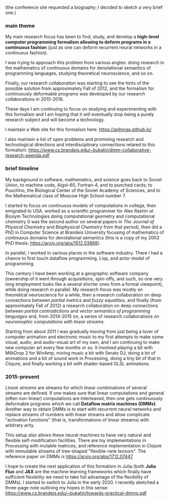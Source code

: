 (the conference site requested a biography; I decided to sketch a very brief one.)

### main theme

My main research focus has been to find, study, and develop a **high-level computer programming formalism
allowing to deform programs in a continuous fashion** (just as one can deform recurrent neural networks in a continuous fashion).

I was trying to approach this problem from various angles: doing research in the mathematics of continuous domains
for denotational semantics of programming languages, studying theoretical neuroscience, and so on.

Finally, our research collaboration was starting to see the hints of the possible solution from approximately Fall of 2012,
and the formalism for continuously deformable programs was developed by our research collaborations in 2015-2016. 

These days I am continuing to focus on studying and experimenting with this formalism and I am hoping that it will
eventually stop being a purely research subject and will become a technology.

I maintain a Web site for this formalism here: https://anhinga.github.io/

I also maintain a list of open problems and promising research and technological directions and interdisciplinary
connections relared to this formalism: https://www.cs.brandeis.edu/~bukatin/dmm-collaborative-research-agenda.pdf

### brief timeline

My background in software, mathematics, and science goes back to Soviet Union, to machine code, Algol-60, Fortran-4,
and to punched cards; to Puschino, the Biological Center of the Soviet Academy of Sciences, and to
the Mathematical class of Moscow High School number 7.

I started to focus on continuous models of computations in college, then emigrated to USA, worked as
a scientfic programmer for Alex Rashin at Biosym Technologies doing computational geometry and computational chemistry
(I was the second author on several papers in _The Journal of Physical Chemistry_ and _Biophysical Chemistry_
from that period), then did a PhD in Computer Science at Brandeis University focusing of mathematics
of continuous domains for denotational semantics (this is a copy of my 2002 PhD thesis: https://arxiv.org/abs/1512.03868).

In parallel, I worked in various places in the software industry. There I had a chance to first touch
dataflow programming, Lisp, and actor model of programming. 

This century I have been working at a geographic software company (ownership of it went through acquisitions, spin-offs,
and such, so one very long employment looks like a several shorter ones from a formal viewpoint), 
while doing research in parallel. My research focus was mostly on theoretical neuroscience for a while,
then a research collaboration on deep connections between _partial metrics_ and _fuzzy equalities_, 
and finally (from approximately Fall of 2012) a research collaboration
on deep connections between _partial contradictions_ and _vector semantics of programming languages_ 
and, from 2014-2015 on, a series of research collaborations on _neuromophic computations with linear streams_. 

Starting from about 2011 I was gradually moving from just being a lover of computer animation and electronic music to
my first attempts to make some visual, audio, and audio-visual art of my own, and I am continuing to make new computer art every few months or so.
It involved playing a bit with MilkDrop 2 for WinAmp, mixing music a bit with Serato DJ,
doing a lot of animations and a bit of sound work in Processing, doing a tiny bit of that in Clojure,
and finally working a bit with shader-based GLSL animations.

### 2015-present

_Linear streams_ are streams for which linear combinations of several streams are defined. If one makes sure that
linear computations and general (often non-linear) computations are interleaved, then one gets continuously deformable programs which
we call **Dataflow matrix machines (DMMs)**. Another way to obtain DMMs is to start with recurrent neural networks
and replace streams of numbers with linear streams and allow complicate "activation functions"
(that is, transformations of linear streams) with arbitrary arity.

This setup also allows these neural machines to have very natural and flexible self-modification facilities.
There are toy implementations in Processing with mutable matrices, and reference implementation in Clojure with
immutable streams of tree-shaped "flexible-rank tensors". The reference paper on DMMs is https://arxiv.org/abs/1712.07447

I hope to create the next application of this formalism in Julia 
(both **Julia Flux** and **JAX** are the machine learning frameworks which finally have sufficient flexibility
we need to take full advantage of the flexibility of DMMs). I started to switch to Julia in the early 2020.
I recently sketched a three-page note outlining my hopes in this sense: https://www.cs.brandeis.edu/~bukatin/towards-practical-dmms.pdf
